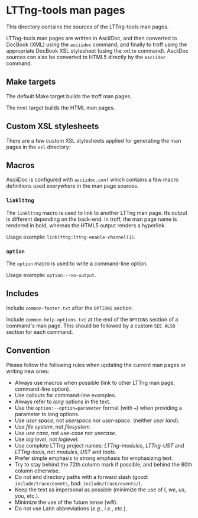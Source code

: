 LTTng-tools man pages
=====================

This directory contains the sources of the LTTng-tools man pages.

LTTng-tools man pages are written in AsciiDoc, and then converted to
DocBook (XML) using the `asciidoc` command, and finally to troff
using the appropriate DocBook XSL stylesheet (using the `xmlto`
command). AsciiDoc sources can also be converted to HTML5 directly by
the `asciidoc` command.


Make targets
------------

The default Make target builds the troff man pages.

The `html` target builds the HTML man pages.


Custom XSL stylesheets
----------------------

There are a few custom XSL stylesheets applied for generating the man
pages in the `xsl` directory:


Macros
------

AsciiDoc is configured with `asciidoc.conf` which contains a few
macro definitions used everywhere in the man page sources.


### `linklttng`

The `linklttng` macro is used to link to another LTTng man page. Its
output is different depending on the back-end. In troff, the man page
name is rendered in bold, whereas the HTML5 output renders a hyperlink.

Usage example: `linklttng:lttng-enable-channel(1)`.


### `option`

The `option` macro is used to write a command-line option.

Usage example: `option:--no-output`.


Includes
--------

Include `common-footer.txt` after the `OPTIONS` section.

Include `common-help-options.txt` at the end of the `OPTIONS`
section of a command's man page. This should be followed by a
custom `SEE ALSO` section for each command.


Convention
----------

Please follow the following rules when updating the current man pages
or writing new ones:

  * Always use macros when possible (link to other LTTng man page,
    command-line option).
  * Use callouts for command-line examples.
  * Always refer to _long_ options in the text.
  * Use the `option:--option=parameter` format (with `=`) when providing
    a parameter to long options.
  * Use _user space_, not _userspace_ nor _user-space_.
    (neither _user land_).
  * Use _file system_, not _filesystem_.
  * Use _use case_, not _use-case_ nor _usecase_.
  * Use _log level_, not _loglevel_.
  * Use complete LTTng project names: _LTTng-modules_, _LTTng-UST_ and
    _LTTng-tools_, not _modules_, _UST_ and _tools_.
  * Prefer simple emphasis to strong emphasis for emphasizing text.
  * Try to stay behind the 72th column mark if possible, and behind
    the 80th column otherwise.
  * Do not end directory paths with a forward slash
    (good: `include/trace/events`, bad: `include/trace/events/`).
  * Keep the text as impersonal as possible (minimize the use of
    _I_, _we_, _us_, _you_, etc.).
  * Minimize the use of the future tense (_will_).
  * Do not use Latin abbreviations (_e.g._, _i.e._, _etc._).
